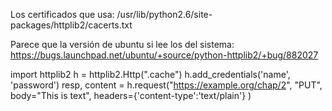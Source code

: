 Los certificados que usa:
/usr/lib/python2.6/site-packages/httplib2/cacerts.txt

Parece que la versión de ubuntu si lee los del sistema:
https://bugs.launchpad.net/ubuntu/+source/python-httplib2/+bug/882027

import httplib2
h = httplib2.Http(".cache")
h.add_credentials('name', 'password')
resp, content = h.request("https://example.org/chap/2", 
    "PUT", body="This is text", 
    headers={'content-type':'text/plain'} )
